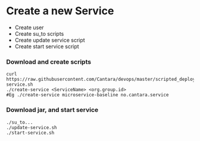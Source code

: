 # Create a new Service     
* Create user
* Create su_to scripts
* Create update service script
* Create start service script

### Download and create scripts
```
curl https://raw.githubusercontent.com/Cantara/devops/master/scripted_deploy/create-service.sh
./create-service <ServiceName> <org.group.id>
#Eg ./create-service microservice-baseline no.cantara.service
```

### Download jar, and start service
```
./su_to...
./update-service.sh
./start-service.sh
```
